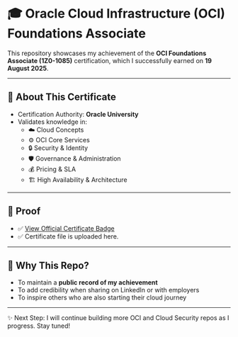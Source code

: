 # 🎓 Oracle Cloud Infrastructure (OCI) Foundations Associate


This repository showcases my achievement of the **OCI Foundations Associate (1Z0-1085)** certification, which I successfully earned on **19 August 2025**.  

---

## 📌 About This Certificate
- Certification Authority: **Oracle University**
- Validates knowledge in:
  - ☁️ Cloud Concepts  
  - ⚙️ OCI Core Services  
  - 🔒 Security & Identity  
  - 🛡️ Governance & Administration  
  - 💰 Pricing & SLA  
  - 🏗️ High Availability & Architecture  

---

## 📸 Proof
- ✅ [View Official Certificate Badge](https://catalog-education.oracle.com/pls/certview/sharebadge?id=3CD801BF84A63C8A8A84F994C3565ADA4776D9C3B0552B472005AD17575111C2)  
- ✅ Certificate file is uploaded here.
 

---

## 🚀 Why This Repo?
- To maintain a **public record of my achievement**  
- To add credibility when sharing on LinkedIn or with employers  
- To inspire others who are also starting their cloud journey  

---
✨ Next Step: I will continue building more OCI and Cloud Security repos as I progress. Stay tuned!  

